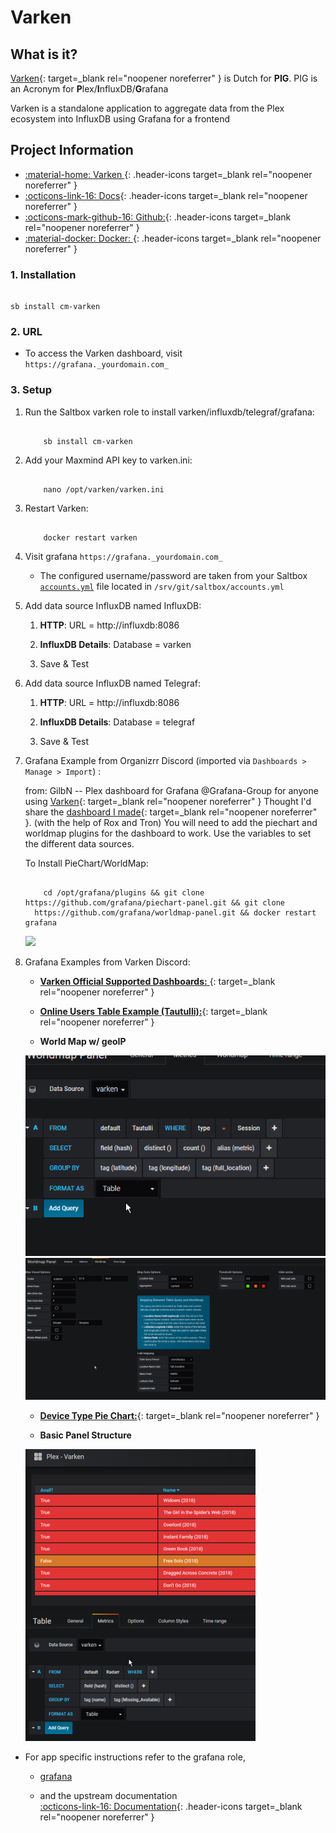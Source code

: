 # Varken

## What is it?

[Varken](https://github.com/Boerderij/Varken){: target=_blank rel="noopener noreferrer" } is Dutch for **PIG**. PIG is an Acronym for **P**lex/**I**nfluxDB/**G**rafana

Varken is a standalone application to aggregate data from the Plex ecosystem into InfluxDB using Grafana for a frontend

## Project Information

- [:material-home: Varken ](https://github.com/Boerderij/Varken){: .header-icons target=_blank rel="noopener noreferrer" }
- [:octicons-link-16: Docs](https://wiki.cajun.pro/books/varken){: .header-icons target=_blank rel="noopener noreferrer" }
- [:octicons-mark-github-16: Github:](https://github.com/Boerderij/Varken){: .header-icons target=_blank rel="noopener noreferrer" }
- [:material-docker: Docker: ](https://hub.docker.com/r/boerderij/varken){: .header-icons target=_blank rel="noopener noreferrer" }

### 1. Installation

``` shell

sb install cm-varken

```

### 2. URL

- To access the Varken dashboard, visit `https://grafana._yourdomain.com_`

### 3. Setup

1. Run the Saltbox varken role to install varken/influxdb/telegraf/grafana:

    ``` { .shell }

        sb install cm-varken

    ```

2. Add your Maxmind API key to varken.ini:

    ``` { .shell }

        nano /opt/varken/varken.ini

    ```

3. Restart Varken:

    ``` { .shell }

        docker restart varken

    ```

4. Visit grafana `https://grafana._yourdomain.com_` <br />

      - The configured username/password are taken from your Saltbox [`accounts.yml`](../../../saltbox/install/install/#configuration) file located in `/srv/git/saltbox/accounts.yml`



5. Add data source InfluxDB named InfluxDB:

      1. **HTTP**: URL = http://influxdb:8086

      2. **InfluxDB Details**: Database = varken

      3. Save & Test


6. Add data source InfluxDB named Telegraf:

      1. **HTTP**: URL = http://influxdb:8086

      2. **InfluxDB Details**: Database = telegraf

      3. Save & Test


2. Grafana Example from Organizrr Discord  (imported via `Dashboards > Manage > Import`) :

      from: GilbN -- Plex dashboard for Grafana
      @Grafana-Group for anyone using [Varken](https://github.com/Boerderij/Varken){: target=_blank rel="noopener noreferrer" } Thought I'd share the [dashboard I made](https://grafana.com/dashboards/9558){: target=_blank rel="noopener noreferrer" }. (with the help of Rox and Tron)
      You will need to add the piechart and worldmap plugins for the dashboard to work. Use the variables to set the
      different data sources.

      To Install PieChart/WorldMap: <br />

      ``` { .shell }

          cd /opt/grafana/plugins && git clone https://github.com/grafana/piechart-panel.git && git clone
        https://github.com/grafana/worldmap-panel.git && docker restart grafana

      ```

      ![](https://grafana.com/api/dashboards/9558/images/5941/image)

3. Grafana Examples from Varken Discord:

      - [**Varken Official Supported Dashboards:** ](https://grafana.com/dashboards?search=varken%20%5Bofficial%5D){: target=_blank rel="noopener noreferrer" }

      - [**Online Users Table Example (Tautulli):**](https://gist.github.com/samwiseg0/91223c1e089d78a3ae6294c23d81e977){: target=_blank rel="noopener noreferrer" }

      - **World Map w/ geoIP**

      ![](../../community/images/vrkn_worldmap_1.png)
      ![](../../community/images/vrkn_worldmap_2.png)

      - [**Device Type Pie Chart:**](https://gist.github.com/samwiseg0/fab103fdf4b176a11517e478ce7c216f){: target=_blank rel="noopener noreferrer" }

      - **Basic Panel Structure**

      ![](../../community/images/vrkn_basic_panel_structure.png)


- For app specific instructions refer to the grafana role,

     - [grafana](../../community/apps/grafana.md)<Br/>

     - and the upstream documentation <BR/>
       [:octicons-link-16: Documentation](https://wiki.cajun.pro/books/varken){: .header-icons target=_blank rel="noopener noreferrer" }
